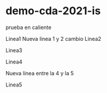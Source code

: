 # demo-cda-2021-is
prueba en caliente

Linea1
Nueva linea 1 y 2 cambio
Linea2

Linea3

Linea4

Nueva línea entre la 4 y la 5

Linea5
